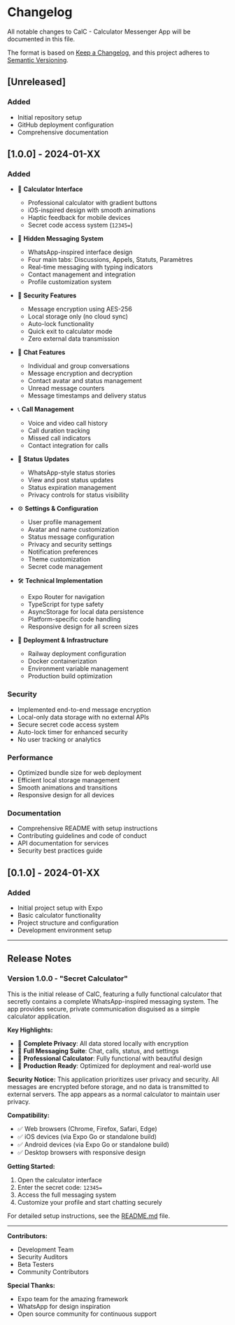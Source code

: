 # Changelog

All notable changes to CalC - Calculator Messenger App will be documented in this file.

The format is based on [Keep a Changelog](https://keepachangelog.com/en/1.0.0/),
and this project adheres to [Semantic Versioning](https://semver.org/spec/v2.0.0.html).

## [Unreleased]

### Added
- Initial repository setup
- GitHub deployment configuration
- Comprehensive documentation

## [1.0.0] - 2024-01-XX

### Added
- 🧮 **Calculator Interface**
  - Professional calculator with gradient buttons
  - iOS-inspired design with smooth animations
  - Haptic feedback for mobile devices
  - Secret code access system (`12345=`)

- 💬 **Hidden Messaging System**
  - WhatsApp-inspired interface design
  - Four main tabs: Discussions, Appels, Statuts, Paramètres
  - Real-time messaging with typing indicators
  - Contact management and integration
  - Profile customization system

- 🔐 **Security Features**
  - Message encryption using AES-256
  - Local storage only (no cloud sync)
  - Auto-lock functionality
  - Quick exit to calculator mode
  - Zero external data transmission

- 📱 **Chat Features**
  - Individual and group conversations
  - Message encryption and decryption
  - Contact avatar and status management
  - Unread message counters
  - Message timestamps and delivery status

- 📞 **Call Management**
  - Voice and video call history
  - Call duration tracking
  - Missed call indicators
  - Contact integration for calls

- 👥 **Status Updates**
  - WhatsApp-style status stories
  - View and post status updates
  - Status expiration management
  - Privacy controls for status visibility

- ⚙️ **Settings & Configuration**
  - User profile management
  - Avatar and name customization
  - Status message configuration
  - Privacy and security settings
  - Notification preferences
  - Theme customization
  - Secret code management

- 🛠 **Technical Implementation**
  - Expo Router for navigation
  - TypeScript for type safety
  - AsyncStorage for local data persistence
  - Platform-specific code handling
  - Responsive design for all screen sizes

- 🚀 **Deployment & Infrastructure**
  - Railway deployment configuration
  - Docker containerization
  - Environment variable management
  - Production build optimization

### Security
- Implemented end-to-end message encryption
- Local-only data storage with no external APIs
- Secure secret code access system
- Auto-lock timer for enhanced security
- No user tracking or analytics

### Performance
- Optimized bundle size for web deployment
- Efficient local storage management
- Smooth animations and transitions
- Responsive design for all devices

### Documentation
- Comprehensive README with setup instructions
- Contributing guidelines and code of conduct
- API documentation for services
- Security best practices guide

## [0.1.0] - 2024-01-XX

### Added
- Initial project setup with Expo
- Basic calculator functionality
- Project structure and configuration
- Development environment setup

---

## Release Notes

### Version 1.0.0 - "Secret Calculator"

This is the initial release of CalC, featuring a fully functional calculator that secretly contains a complete WhatsApp-inspired messaging system. The app provides secure, private communication disguised as a simple calculator application.

**Key Highlights:**
- 🔐 **Complete Privacy**: All data stored locally with encryption
- 💬 **Full Messaging Suite**: Chat, calls, status, and settings
- 🧮 **Professional Calculator**: Fully functional with beautiful design
- 🚀 **Production Ready**: Optimized for deployment and real-world use

**Security Notice:**
This application prioritizes user privacy and security. All messages are encrypted before storage, and no data is transmitted to external servers. The app appears as a normal calculator to maintain user privacy.

**Compatibility:**
- ✅ Web browsers (Chrome, Firefox, Safari, Edge)
- ✅ iOS devices (via Expo Go or standalone build)
- ✅ Android devices (via Expo Go or standalone build)
- ✅ Desktop browsers with responsive design

**Getting Started:**
1. Open the calculator interface
2. Enter the secret code: `12345=`
3. Access the full messaging system
4. Customize your profile and start chatting securely

For detailed setup instructions, see the [README.md](README.md) file.

---

**Contributors:**
- Development Team
- Security Auditors
- Beta Testers
- Community Contributors

**Special Thanks:**
- Expo team for the amazing framework
- WhatsApp for design inspiration
- Open source community for continuous support